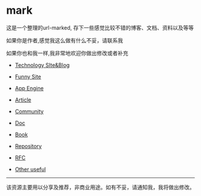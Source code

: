 mark
====

这是一个整理的url-marked, 存下一些感觉比较不错的博客、文档、资料以及等等

如果你是作者,感觉我这么做有什么不妥，请联系我

如果你也和我一样,我非常地欢迎你做出修改或者补充


+ [Technology SIte&Blog](./TechSite.md)

+ [Funny Site](./Site.md)

+ [App Engine](./ae.md)

+ [Article](./article.md)

+ [Community](./community.md)

+ [Doc](./doc.md)

+ [Book](./recommendBook.md)

+ [Repository](./Repositories.md)

+ [RFC](./Repositories.md)

+ [Other useful](./other.md)

***
该资源主要用以分享及推荐，非商业用途。如有不妥，请通知我，我将做出修改。

